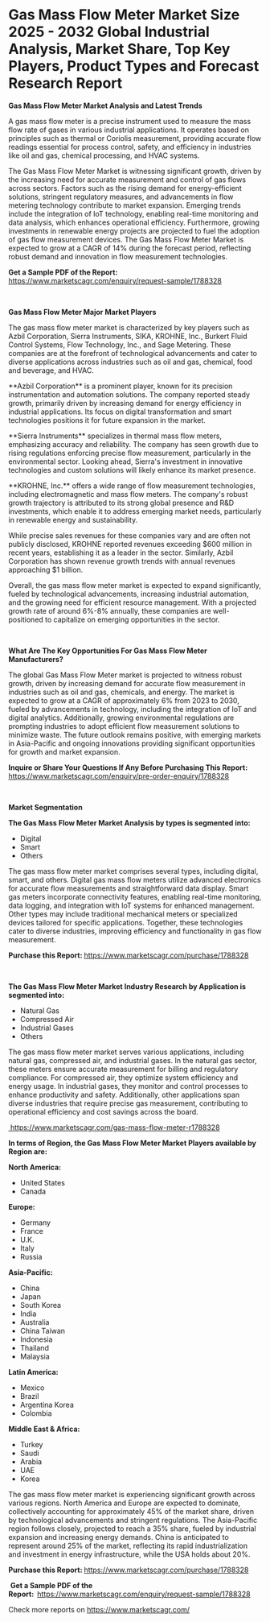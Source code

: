 <p><h1>Gas Mass Flow Meter Market Size 2025 - 2032 Global Industrial Analysis, Market Share, Top Key Players, Product Types and Forecast Research Report</h1></p><p><strong>Gas Mass Flow Meter Market Analysis and Latest Trends</strong></p>
<p><p>A gas mass flow meter is a precise instrument used to measure the mass flow rate of gases in various industrial applications. It operates based on principles such as thermal or Coriolis measurement, providing accurate flow readings essential for process control, safety, and efficiency in industries like oil and gas, chemical processing, and HVAC systems.</p><p>The Gas Mass Flow Meter Market is witnessing significant growth, driven by the increasing need for accurate measurement and control of gas flows across sectors. Factors such as the rising demand for energy-efficient solutions, stringent regulatory measures, and advancements in flow metering technology contribute to market expansion. Emerging trends include the integration of IoT technology, enabling real-time monitoring and data analysis, which enhances operational efficiency. Furthermore, growing investments in renewable energy projects are projected to fuel the adoption of gas flow measurement devices. The Gas Mass Flow Meter Market is expected to grow at a CAGR of 14% during the forecast period, reflecting robust demand and innovation in flow measurement technologies.</p></p>
<p><strong>Get a Sample PDF of the Report:&nbsp;</strong> <a href="https://www.marketscagr.com/enquiry/request-sample/1788328?utm_campaign=2294&utm_medium=2&utm_source=Github&utm_content=ia&utm_term=11042025&utm_id=gas-mass-flow-meter">https://www.marketscagr.com/enquiry/request-sample/1788328</a></p>
<p>&nbsp;</p>
<p><strong>Gas Mass Flow Meter Major Market Players</strong></p>
<p><p>The gas mass flow meter market is characterized by key players such as Azbil Corporation, Sierra Instruments, SIKA, KROHNE, Inc., Burkert Fluid Control Systems, Flow Technology, Inc., and Sage Metering. These companies are at the forefront of technological advancements and cater to diverse applications across industries such as oil and gas, chemical, food and beverage, and HVAC.</p><p>**Azbil Corporation** is a prominent player, known for its precision instrumentation and automation solutions. The company reported steady growth, primarily driven by increasing demand for energy efficiency in industrial applications. Its focus on digital transformation and smart technologies positions it for future expansion in the market.</p><p>**Sierra Instruments** specializes in thermal mass flow meters, emphasizing accuracy and reliability. The company has seen growth due to rising regulations enforcing precise flow measurement, particularly in the environmental sector. Looking ahead, Sierra's investment in innovative technologies and custom solutions will likely enhance its market presence.</p><p>**KROHNE, Inc.** offers a wide range of flow measurement technologies, including electromagnetic and mass flow meters. The company's robust growth trajectory is attributed to its strong global presence and R&D investments, which enable it to address emerging market needs, particularly in renewable energy and sustainability.</p><p>While precise sales revenues for these companies vary and are often not publicly disclosed, KROHNE reported revenues exceeding $600 million in recent years, establishing it as a leader in the sector. Similarly, Azbil Corporation has shown revenue growth trends with annual revenues approaching $1 billion. </p><p>Overall, the gas mass flow meter market is expected to expand significantly, fueled by technological advancements, increasing industrial automation, and the growing need for efficient resource management. With a projected growth rate of around 6%-8% annually, these companies are well-positioned to capitalize on emerging opportunities in the sector.</p></p>
<p>&nbsp;</p>
<p><strong>What Are The Key Opportunities For Gas Mass Flow Meter Manufacturers?</strong></p>
<p><p>The global Gas Mass Flow Meter market is projected to witness robust growth, driven by increasing demand for accurate flow measurement in industries such as oil and gas, chemicals, and energy. The market is expected to grow at a CAGR of approximately 6% from 2023 to 2030, fueled by advancements in technology, including the integration of IoT and digital analytics. Additionally, growing environmental regulations are prompting industries to adopt efficient flow measurement solutions to minimize waste. The future outlook remains positive, with emerging markets in Asia-Pacific and ongoing innovations providing significant opportunities for growth and market expansion.</p></p>
<p><strong>Inquire or Share Your Questions If Any Before Purchasing This Report:</strong> <a href="https://www.marketscagr.com/enquiry/pre-order-enquiry/1788328?utm_campaign=2294&utm_medium=2&utm_source=Github&utm_content=ia&utm_term=11042025&utm_id=gas-mass-flow-meter">https://www.marketscagr.com/enquiry/pre-order-enquiry/1788328</a></p>
<p>&nbsp;</p>
<p><strong>Market Segmentation</strong></p>
<p><strong>The Gas Mass Flow Meter Market Analysis by types is segmented into:</strong></p>
<p><ul><li>Digital</li><li>Smart</li><li>Others</li></ul></p>
<p><p>The gas mass flow meter market comprises several types, including digital, smart, and others. Digital gas mass flow meters utilize advanced electronics for accurate flow measurements and straightforward data display. Smart gas meters incorporate connectivity features, enabling real-time monitoring, data logging, and integration with IoT systems for enhanced management. Other types may include traditional mechanical meters or specialized devices tailored for specific applications. Together, these technologies cater to diverse industries, improving efficiency and functionality in gas flow measurement.</p></p>
<p><strong>Purchase this Report:&nbsp;</strong><a href="https://www.marketscagr.com/purchase/1788328?utm_campaign=2294&utm_medium=2&utm_source=Github&utm_content=ia&utm_term=11042025&utm_id=gas-mass-flow-meter">https://www.marketscagr.com/purchase/1788328</a></p>
<p>&nbsp;</p>
<p><strong>The Gas Mass Flow Meter Market Industry Research by Application is segmented into:</strong></p>
<p><ul><li>Natural Gas</li><li>Compressed Air</li><li>Industrial Gases</li><li>Others</li></ul></p>
<p><p>The gas mass flow meter market serves various applications, including natural gas, compressed air, and industrial gases. In the natural gas sector, these meters ensure accurate measurement for billing and regulatory compliance. For compressed air, they optimize system efficiency and energy usage. In industrial gases, they monitor and control processes to enhance productivity and safety. Additionally, other applications span diverse industries that require precise gas measurement, contributing to operational efficiency and cost savings across the board.</p></p>
<p><a href="https://www.marketscagr.com/gas-mass-flow-meter-r1788328?utm_campaign=2294&utm_medium=2&utm_source=Github&utm_content=ia&utm_term=11042025&utm_id=gas-mass-flow-meter">&nbsp;https://www.marketscagr.com/gas-mass-flow-meter-r1788328</a></p>
<p><strong>In terms of Region, the Gas Mass Flow Meter Market Players available by Region are:</strong></p>
<p>
    <p> <strong> North America: </strong>
        <ul>
            <li>United States</li>
            <li>Canada</li>
        </ul>
        </p> 
    <p> <strong> Europe: </strong>
        <ul>
            <li>Germany</li>
            <li>France</li>
            <li>U.K.</li>
            <li>Italy</li>
            <li>Russia</li>
        </ul>
        </p> 
    <p> <strong> Asia-Pacific: </strong>
        <ul>
            <li>China</li>
            <li>Japan</li>
            <li>South Korea</li>
            <li>India</li>
            <li>Australia</li>
            <li>China Taiwan</li>
            <li>Indonesia</li>
            <li>Thailand</li>
            <li>Malaysia</li>
        </ul>
        </p> 
    <p> <strong> Latin America: </strong>
        <ul>
            <li>Mexico</li>
            <li>Brazil</li>
            <li>Argentina Korea</li>
            <li>Colombia</li>
        </ul>
        </p> 
    <p> <strong> Middle East & Africa: </strong>
        <ul>
            <li>Turkey</li>
            <li>Saudi</li>
            <li>Arabia</li>
            <li>UAE</li>
            <li>Korea</li>
        </ul>
    </p>
    </p>
<p><p>The gas mass flow meter market is experiencing significant growth across various regions. North America and Europe are expected to dominate, collectively accounting for approximately 45% of the market share, driven by technological advancements and stringent regulations. The Asia-Pacific region follows closely, projected to reach a 35% share, fueled by industrial expansion and increasing energy demands. China is anticipated to represent around 25% of the market, reflecting its rapid industrialization and investment in energy infrastructure, while the USA holds about 20%.</p></p>
<p><strong>Purchase this Report: </strong><a href="https://www.marketscagr.com/purchase/1788328?utm_campaign=2294&utm_medium=2&utm_source=Github&utm_content=ia&utm_term=11042025&utm_id=gas-mass-flow-meter">https://www.marketscagr.com/purchase/1788328</a></p>
<p>&nbsp;<strong>Get a Sample PDF of the Report:&nbsp;&nbsp;</strong><a href="https://www.marketscagr.com/enquiry/request-sample/1788328?utm_campaign=2294&utm_medium=2&utm_source=Github&utm_content=ia&utm_term=11042025&utm_id=gas-mass-flow-meter">https://www.marketscagr.com/enquiry/request-sample/1788328</a></p>
<p><strong></strong></p>
<p>Check more reports on <a href="https://www.marketscagr.com/?utm_campaign=2294&utm_medium=2&utm_source=Github&utm_content=ia&utm_term=11042025&utm_id=gas-mass-flow-meter">https://www.marketscagr.com/</a></p>